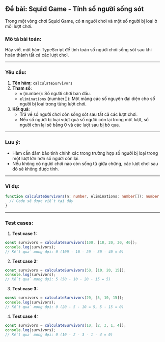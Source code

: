 ## Đề bài: Squid Game - Tính số người sống sót
Trong một vòng chơi Squid Game, có **n** người chơi và một số người bị loại ở mỗi lượt chơi. 

### Mô tả bài toán:
Hãy viết một hàm TypeScript để tính toán số người chơi sống sót sau khi hoàn thành tất cả các lượt chơi.

---

### Yêu cầu:
1. **Tên hàm:** `calculateSurvivors`
2. **Tham số:** 
   - `n` (number): Số người chơi ban đầu.
   - `eliminations` (number[]): Một mảng các số nguyên đại diện cho số người bị loại trong từng lượt chơi. 
3. **Kết quả:** 
   - Trả về số người chơi còn sống sót sau tất cả các lượt chơi.
   - Nếu số người bị loại vượt quá số người còn lại trong một lượt, số người còn lại sẽ bằng 0 và các lượt sau bị bỏ qua.

---

### Lưu ý:
- Hàm cần đảm bảo tính chính xác trong trường hợp số người bị loại trong một lượt lớn hơn số người còn lại.
- Nếu không có người chơi nào còn sống từ giữa chừng, các lượt chơi sau đó sẽ không được tính.

---

### Ví dụ:

```typescript
function calculateSurvivors(n: number, eliminations: number[]): number {
  // Code sẽ được viết tại đây
}
```

---

### Test cases:

1. **Test case 1:**
```typescript
const survivors = calculateSurvivors(100, [10, 20, 30, 40]);
console.log(survivors); 
// Kết quả mong đợi: 0 (100 - 10 - 20 - 30 - 40 = 0)
```

2. **Test case 2:**
```typescript
const survivors = calculateSurvivors(50, [10, 20, 15]);
console.log(survivors); 
// Kết quả mong đợi: 5 (50 - 10 - 20 - 15 = 5)
```

3. **Test case 3:**
```typescript
const survivors = calculateSurvivors(20, [5, 10, 15]);
console.log(survivors); 
// Kết quả mong đợi: 0 (20 - 5 - 10 = 5, 5 - 15 = 0)
```

4. **Test case 4:**
```typescript
const survivors = calculateSurvivors(10, [2, 3, 1, 4]);
console.log(survivors); 
// Kết quả mong đợi: 0 (10 - 2 - 3 - 1 - 4 = 0)
```
